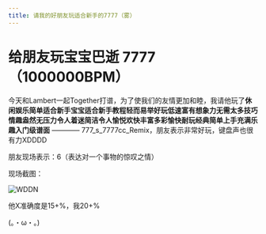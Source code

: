 ```yaml
---
title: 请我的好朋友玩适合新手的7777（雾）
---
```


# 给朋友玩宝宝巴逝 7777（1000000BPM）

今天和Lambert一起Together打谱，为了使我们的友情更加和睦，我请他玩了**休闲娱乐简单适合新手宝宝适合新手教程轻而易举好玩低速富有想象力无需太多技巧情趣盎然无压力令人着迷简洁令人愉悦欢快丰富多彩愉快耐玩经典简单上手充满乐趣入门级谱面** ———— 777_s_7777cc_Remix，朋友表示非常好玩，键盘声也很有力XDDDD

朋友现场表示：6（表达对一个事物的惊叹之情）

现场截图：

![WDDN](https://s21.ax1x.com/2024/03/30/pFTr5OP.png)

他X准确度是15+%，我20+%

(。・ω・。)